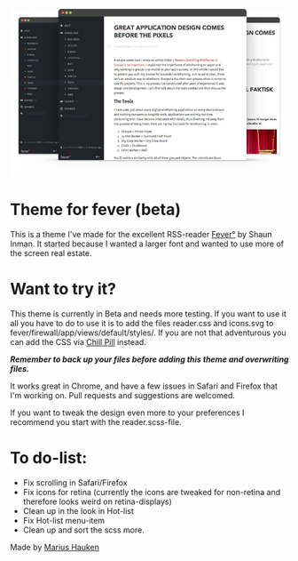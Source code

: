 ![A new theme for fever](/fever.jpg "Fever")

Theme for fever (beta)
=========

This is a theme I've made for the excellent RSS-reader [Fever°](http://feedafever.com/) by Shaun Inman. It started because I wanted a larger font and wanted to use more of the screen real estate.

# Want to try it?
This theme is currently in Beta and needs more testing. If you want to use it all you have to do to use it is to add the files reader.css and icons.svg to fever/firewall/app/views/default/styles/. If you are not that adventurous you can add the CSS via [Chill Pill](http://chillpillapp.com/) instead.

***Remember to back up your files before adding this theme and overwriting files.***

It works great in Chrome, and have a few issues in Safari and Firefox that I'm working on. Pull requests and suggestions are welcomed.

If you want to tweak the design even more to your preferences I recommend you start with the reader.scss-file.




# To do-list:
* Fix scrolling in Safari/Firefox
* Fix icons for retina (currently the icons are tweaked for non-retina and therefore looks weird on retina-displays)
* Clean up in the look in Hot-list
* Fix Hot-list menu-item
* Clean up and sort the scss more.

Made by [Marius Hauken](https://twitter.com/mhauken)